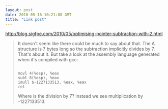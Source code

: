 ```yaml
---
layout: post
date: 2010-05-16 10:21:00 GMT
title: "Link post"
---
```

<http://blog.sigfpe.com/2010/05/optimising-pointer-subtraction-with-2.html>

<blockquote><p>It doesn't seem like there could be much to say about that. The A  structure is 7 bytes long so the subtraction implicitly divides by 7. That's about it. But take a look at the assembly language generated when it's compiled with gcc:</p>
<pre><code>
movl 4(%esp), %eax
subl 8(%esp), %eax
imull $-1227133513, %eax, %eax
ret
</code></pre>

<p>Where is the division by 7? Instead we see multiplication by -1227133513.</p>
</blockquote>